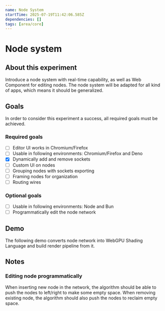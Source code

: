```yaml
---
name: Node System
startTime: 2025-07-19T11:42:06.585Z
dependencies: []
tags: [area/core]
---
```


# Node system
## About this experiment
Introduce a node system with real-time capability, as well as Web Component for editing nodes. The node system will be
adapted for all kind of apps, which means it should be generalized.

## Goals
In order to consider this experiment a success, all required goals must be achieved.

### Required goals
- [ ] Editor UI works in Chromium/Firefox
- [ ] Usable in following environments: Chromium/Firefox and Deno
- [x] Dynamically add and remove sockets
- [ ] Custom UI on nodes
- [ ] Grouping nodes with sockets exporting
- [ ] Framing nodes for organization
- [ ] Routing wires

### Optional goals
- [ ] Usable in following environments: Node and Bun
- [ ] Programmatically edit the node network

## Demo
The following demo converts node network into WebGPU Shading Language and build render pipeline from it.

## Notes
### Editing node programmatically
When inserting new node in the network, the algorithm should be able to push the nodes to left/right to make some empty
space. When removing existing node, the algorithm should also push the nodes to reclaim empty space.
